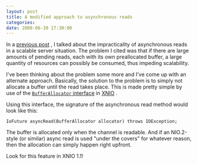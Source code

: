 ```yaml
---
layout: post
title: A modified approach to asynchronous reads
categories: 
date: 2008-06-30 17:30:00
---
```

 In a [previous post](http://dmlloyd.blogspot.com/2008/05/aio-versus-network-servers.html "") , I talked about the impracticality of asynchronous reads in a scalable server situation. The problem I cited was that if there are large amounts of pending reads, each with its own preallocated buffer, a large quantity of resources can possibly be consumed, thus impeding scalability.

I've been thinking about the problem some more and I've come up with an alternate approach. Basically, the solution to the problem is to simply not allocate a buffer until the read takes place. This is made pretty simple by use of the [`BufferAllocator` interface](http://docs.jboss.org/xnio/1.0/api/org/jboss/xnio/BufferAllocator.html "") in [XNIO](http://www.jboss.org/xnio/ "") .

Using this interface, the signature of the asynchronous read method would look like this:

`IoFuture asyncRead(BufferAllocator allocator) throws IOException;`

The buffer is allocated only when the channel is readable. And if an NIO.2-style (or similar) async read is used "under the covers" for whatever reason, then the allocation can simply happen right upfront.

Look for this feature in XNIO 1.1!